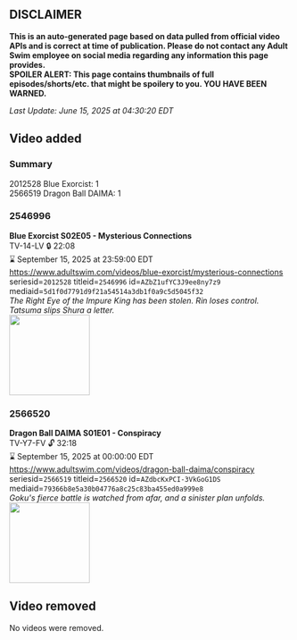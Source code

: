 ## DISCLAIMER
**This is an auto-generated page based on data pulled from official video APIs and is correct at time of publication. Please do not contact any Adult Swim employee on social media regarding any information this page provides.**  
**SPOILER ALERT: This page contains thumbnails of full episodes/shorts/etc. that might be spoilery to you. YOU HAVE BEEN WARNED.**  

_Last Update: June 15, 2025 at 04:30:20 EDT_
## Video added
### Summary
2012528 Blue Exorcist: 1  
2566519 Dragon Ball DAIMA: 1  
### 2546996
**Blue Exorcist S02E05 - Mysterious Connections**  
TV-14-LV 🔒 22:08  
⌛ September 15, 2025 at 23:59:00 EDT  
https://www.adultswim.com/videos/blue-exorcist/mysterious-connections  
seriesid=`2012528` titleid=`2546996` id=`AZbZ1ufYC3J9ee8ny7z9` mediaid=`5d1f0d7791d9f21a54514a3db1f0a9c5d5045f32`  
_The Right Eye of the Impure King has been stolen. Rin loses control. Tatsuma slips Shura a letter._  
<a href="https://media.cdn.adultswim.com/uploads/20250516/thumbnails/2_2551612309-BEX-S02E05.png"><img src="https://media.cdn.adultswim.com/uploads/20250516/thumbnails/2_2551612309-BEX-S02E05.png" height="144px" /></a>
### 2566520
**Dragon Ball DAIMA S01E01 - Conspiracy**  
TV-Y7-FV 🔓 32:18  
⌛ September 15, 2025 at 00:00:00 EDT  
https://www.adultswim.com/videos/dragon-ball-daima/conspiracy  
seriesid=`2566519` titleid=`2566520` id=`AZdbcKxPCI-3VkGoG1DS` mediaid=`79366b8e5a30b04776a8c25c83ba455ed0a999e8`  
_Goku's fierce battle is watched from afar, and a sinister plan unfolds._  
<a href="https://media.cdn.adultswim.com/uploads/20250613/thumbnails/2_256131743236-DBDaima_S1_01.png"><img src="https://media.cdn.adultswim.com/uploads/20250613/thumbnails/2_256131743236-DBDaima_S1_01.png" height="144px" /></a>
## Video removed
No videos were removed.  
